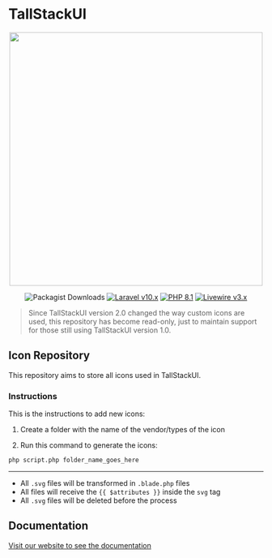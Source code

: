 # TallStackUI

<p align="center"><a href="https://tallstackui.com" target="_blank"><img src="https://raw.githubusercontent.com/tallstackui/website/main/arts/tallstackui.svg" width="500"></a></p>

<p align="center">
    <img alt="Packagist Downloads" src="https://img.shields.io/packagist/dt/tallstackui/tallstackui?style=for-the-badge">
    <a href="https://laravel.com"><img alt="Laravel v10.x" src="https://img.shields.io/badge/Laravel-^v10.x-FF2D20?style=for-the-badge&logo=laravel"></a>
    <a href="https://php.net"><img alt="PHP 8.1" src="https://img.shields.io/badge/PHP-^8.1-777BB4?style=for-the-badge&logo=php"></a>
    <a href="https://livewire.laravel.com"><img alt="Livewire v3.x" src="https://img.shields.io/badge/Livewire-^v3.x-FB70A9?style=for-the-badge"></a>
</p>

> Since TallStackUI version 2.0 changed the way custom icons are used, this repository has become read-only, just to maintain support for those still using TallStackUI version 1.0.

## Icon Repository

This repository aims to store all icons used in TallStackUI. 

### Instructions

This is the instructions to add new icons:

1. Create a folder with the name of the vendor/types of the icon

2. Run this command to generate the icons:

```bash
php script.php folder_name_goes_here
```

---

- All `.svg` files will be transformed in `.blade.php` files
- All files will receive the `{{ $attributes }}` inside the `svg` tag
- All `.svg` files will be deleted before the process

## Documentation

[Visit our website to see the documentation](https://tallstackui.com/docs)
